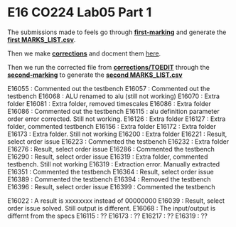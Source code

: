 # E16 CO224 Lab05 Part 1

The submissions made to feels go through **[first-marking](first-marking/)** and generate the **[first MARKS_LIST.csv](first-marking/MARKS_LIST.csv)**.

Then we make **[corrections](corrections/)** and docment them [here](https://github.com/cepdnaclk/CO224-E16/tree/master/Lab05-part1#corrections).

Then we run the corrected file from **[corrections/TOEDIT](corrections/TOEDIT)** through the **[second-marking](second-marking/)** to generate the **[second MARKS_LIST.csv](second-marking/MARKS_LIST.csv)**


E16055 : Commented out the testbench
E16057 : Commented out the testbench
E16068 : ALU renamed to alu (still not working)
E16070 : Extra folder
E16081 : Extra folder, removed timescales
E16086 : Extra folder
E16086 : Commented out the testbench
E16115 : alu definition parameter order error corrected. Still not working.
E16126 : Extra folder
E16127 : Extra folder, commented testbench
E16156 : Extra folder
E16172 : Extra folder
E16173 : Extra folder. Still not working
E16200 : Extra folder
E16221 : Result, select order issue
E16223 : Commented the testbench
E16232 : Extra folder
E16276 : Result, select order issue
E16286 : Commented the testbench
E16290 : Result, select order issue
E16319 : Extra folder, commented testbench. Still not working
E16319 : Extraction error. Manually extracted
E16351 : Commented the testbench
E16364 : Result, select order issue
E16389 : Commented the testbench
E16394 : Removed the testbench
E16396 : Result, select order issue
E16399 : Commented the testbench


E16022 : A result is xxxxxxxx instead of 00000000
E16039 : Result, select order issue solved. Still output is different.
E16068 : The input/output is differnt from the specs
E16115 : ??
E16173 : ??
E16217 : ??
E16319 : ??